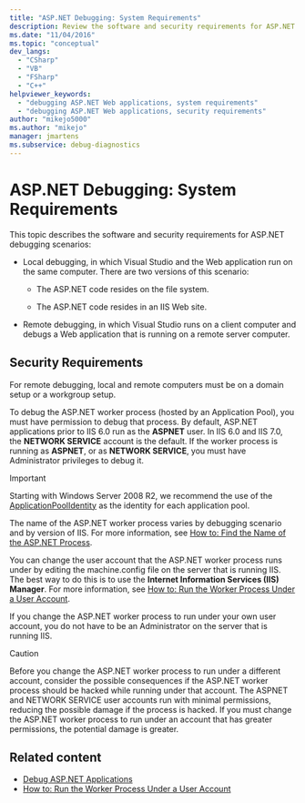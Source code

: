 ```yaml
---
title: "ASP.NET Debugging: System Requirements"
description: Review the software and security requirements for ASP.NET local debugging, in which Visual Studio and the web app run on the same computer, and remote debugging.
ms.date: "11/04/2016"
ms.topic: "conceptual"
dev_langs:
  - "CSharp"
  - "VB"
  - "FSharp"
  - "C++"
helpviewer_keywords:
  - "debugging ASP.NET Web applications, system requirements"
  - "debugging ASP.NET Web applications, security requirements"
author: "mikejo5000"
ms.author: "mikejo"
manager: jmartens
ms.subservice: debug-diagnostics
---
```

# ASP.NET Debugging: System Requirements

This topic describes the software and security requirements for ASP.NET debugging scenarios:

- Local debugging, in which Visual Studio and the Web application run on the same computer. There are two versions of this scenario:

  - The ASP.NET code resides on the file system.

  - The ASP.NET code resides in an IIS Web site.

- Remote debugging, in which Visual Studio runs on a client computer and debugs a Web application that is running on a remote server computer.

## Security Requirements
 For remote debugging, local and remote computers must be on a domain setup or a workgroup setup.

 To debug the ASP.NET worker process (hosted by an Application Pool), you must have permission to debug that process. By default, ASP.NET applications prior to IIS 6.0 run as the **ASPNET** user. In IIS 6.0 and IIS 7.0, the **NETWORK SERVICE** account is the default. If the worker process is running as **ASPNET**, or as **NETWORK SERVICE**, you must have Administrator privileges to debug it.

 > [!IMPORTANT]
 > Starting with Windows Server 2008 R2, we recommend the use of the [ApplicationPoolIdentity](/iis/manage/configuring-security/application-pool-identities) as the identity for each application pool.

 The name of the ASP.NET worker process varies by debugging scenario and by version of IIS. For more information, see [How to: Find the Name of the ASP.NET Process](../debugger/how-to-find-the-name-of-the-aspnet-process.md).

 You can change the user account that the ASP.NET worker process runs under by editing the machine.config file on the server that is running IIS. The best way to do this is to use the **Internet Information Services (IIS) Manager**. For more information, see [How to: Run the Worker Process Under a User Account](../debugger/how-to-run-the-worker-process-under-a-user-account.md).

 If you change the ASP.NET worker process to run under your own user account, you do not have to be an Administrator on the server that is running IIS.

> [!CAUTION]
> Before you change the ASP.NET worker process to run under a different account, consider the possible consequences if the ASP.NET worker process should be hacked while running under that account. The ASPNET and NETWORK SERVICE user accounts run with minimal permissions, reducing the possible damage if the process is hacked. If you must change the ASP.NET worker process to run under an account that has greater permissions, the potential damage is greater.

## Related content

- [Debug ASP.NET Applications](../debugger/how-to-enable-debugging-for-aspnet-applications.md)
- [How to: Run the Worker Process Under a User Account](../debugger/how-to-run-the-worker-process-under-a-user-account.md)